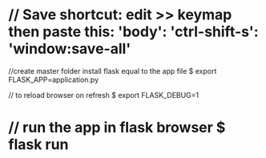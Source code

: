 // Save shortcut: edit >> keymap then paste this:
'body':
  'ctrl-shift-s': 'window:save-all'
===============================================
//create master folder install flask equal to the app file
$ export FLASK_APP=application.py

// to reload browser on refresh
$ export FLASK_DEBUG=1

// run the app in flask browser
$ flask run
===============================================

